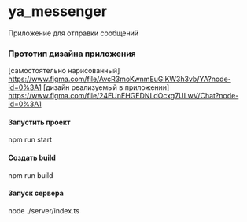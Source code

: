 # ya_messenger
Приложение для отправки сообщений

### Прототип дизайна приложения
[самостоятельно нарисованный] https://www.figma.com/file/AvcR3moKwnmEuGiKW3h3vb/YA?node-id=0%3A1
[дизайн реализуемый в приложении] https://www.figma.com/file/24EUnEHGEDNLdOcxg7ULwV/Chat?node-id=0%3A1

#### Запустить проект
npm run start

#### Создать build
npm run build

#### Запуск сервера
node ./server/index.ts